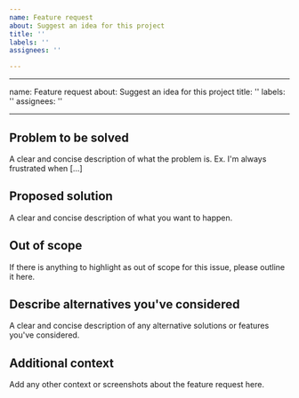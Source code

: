 ```yaml
---
name: Feature request
about: Suggest an idea for this project
title: ''
labels: ''
assignees: ''

---
```


---
name: Feature request
about: Suggest an idea for this project
title: ''
labels: ''
assignees: ''

---

## Problem to be solved
A clear and concise description of what the problem is. Ex. I'm always frustrated when [...]

## Proposed solution
A clear and concise description of what you want to happen.

## Out of scope
If there is anything to highlight as out of scope for this issue, please outline it here.

## Describe alternatives you've considered
A clear and concise description of any alternative solutions or features you've considered.

## Additional context
Add any other context or screenshots about the feature request here.
